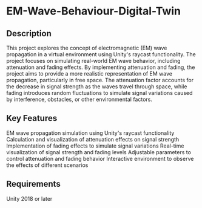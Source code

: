 # EM-Wave-Behaviour-Digital-Twin
## Description<br />
This project explores the concept of electromagnetic (EM) wave propagation in a virtual environment using Unity's raycast functionality. 
The project focuses on simulating real-world EM wave behavior, including attenuation and fading effects.
By implementing attenuation and fading, the project aims to provide a more realistic representation of EM wave propagation, particularly in free space. The attenuation factor accounts for the decrease in signal strength as the waves travel through space, while fading introduces random fluctuations to simulate signal variations caused by interference, obstacles, or other environmental factors.<br />

## Key Features<br />
EM wave propagation simulation using Unity's raycast functionality
Calculation and visualization of attenuation effects on signal strength
Implementation of fading effects to simulate signal variations
Real-time visualization of signal strength and fading levels
Adjustable parameters to control attenuation and fading behavior
Interactive environment to observe the effects of different scenarios<br />

## Requirements<br />
Unity 2018 or later

## <br />
